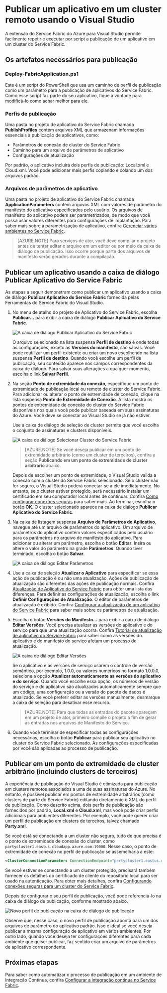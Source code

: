 <properties
    pageTitle="Publicar um aplicativo em um cluster remoto com o Visual Studio | Microsoft Azure"
    description="Saiba mais sobre como publicar um aplicativo em um cluster do Service Fabric remoto usando o Visual Studio."
    services="service-fabric"
    documentationCenter="na"
    authors="cawams"
    manager="timlt"
    editor="" />

<tags
    ms.service="multiple"
    ms.devlang="dotnet"
    ms.topic="article"
    ms.tgt_pltfrm="na"
    ms.workload="multiple"
    ms.date="07/29/2016"
    ms.author="cawa" />

# Publicar um aplicativo em um cluster remoto usando o Visual Studio

A extensão do Service Fabric do Azure para Visual Studio permite facilmente repetir e executar por script a publicação de um aplicativo em um cluster do Service Fabric.

## Os artefatos necessários para publicação

### Deploy-FabricApplication.ps1

Este é um script do PowerShell que usa um caminho de perfil de publicação como um parâmetro para a publicação de aplicativos do Service Fabric. Como esse script faz parte do seu aplicativo, fique à vontade para modificá-lo como achar melhor para ele.

### Perfis de publicação

Uma pasta no projeto de aplicativo do Service Fabric chamada **PublishProfiles** contém arquivos XML que armazenam informações essenciais à publicação de aplicativos, como:

- Parâmetros de conexão de cluster do Service Fabric
- Caminho para um arquivo de parâmetros de aplicativo
- Configurações de atualização

Por padrão, o aplicativo incluirá dois perfis de publicação: Local.xml e Cloud.xml. Você pode adicionar mais perfis copiando e colando um dos arquivos padrão.

### Arquivos de parâmetros de aplicativo

Uma pasta no projeto de aplicativo do Service Fabric chamada **ApplicationParameters** contém arquivos XML com valores de parâmetro do manifesto do aplicativo especificados pelo usuário. Os arquivos de manifesto do aplicativo podem ser parametrizados, de modo que você possa usar valores diferentes para configurações de implantação. Para saber mais sobre a parametrização de aplicativo, confira [Gerenciar vários ambientes no Service Fabric](service-fabric-manage-multiple-environment-app-configuration.md).

>[AZURE.NOTE] Para serviços de ator, você deve compilar o projeto antes de tentar editar o arquivo em um editor ou por meio da caixa de diálogo de publicação. Isso ocorre porque parte dos arquivos de manifesto serão gerados durante a compilação.

## Publicar um aplicativo usando a caixa de diálogo Publicar Aplicativo do Service Fabric

As etapas a seguir demonstram como publicar um aplicativo usando a caixa de diálogo **Publicar Aplicativo do Service Fabric** fornecida pelas Ferramentas do Service Fabric do Visual Studio.

1. No menu de atalho do projeto de Aplicativo do Service Fabric, escolha **Publicar...** para exibir a caixa de diálogo **Publicar Aplicativo do Service Fabric**.

    ![A caixa de diálogo **Publicar Aplicativo do Service Fabric**][0]

    O arquivo selecionado na lista suspensa **Perfil de destino** é onde todas as configurações, exceto as **Versões do manifesto**, são salvas. Você pode reutilizar um perfil existente ou criar um novo escolhendo **<Gerenciar Perfis... >** na lista suspensa **Perfil de destino**. Quando você escolhe um perfil de publicação, seu conteúdo aparece nos campos correspondentes da caixa de diálogo. Para salvar suas alterações a qualquer momento, escolha o link **Salvar Perfil**.

2. Na seção **Ponto de extremidade da conexão**, especifique um ponto de extremidade de publicação local ou remoto de cluster do Service Fabric. Para adicionar ou alterar o ponto de extremidade de conexão, clique na lista suspensa **Ponto de Extremidade de Conexão**. A lista mostra os pontos de extremidade de conexão do cluster do Service Fabric disponíveis nos quais você pode publicar baseada em suas assinaturas do Azure. Você deve se conectar ao Visual Studio se já não estiver.

    Use a caixa de diálogo de seleção de cluster permite que você escolha o conjunto de assinaturas e clusters disponíveis.

    ![A caixa de diálogo **Selecionar Cluster do Service Fabric**][1]

    >[AZURE.NOTE] Se você deseja publicar em um ponto de extremidade arbitrário (como um cluster de terceiros), confira a seção **Publicando em um ponto de extremidade de cluster arbitrário** abaixo.

    Depois de escolher um ponto de extremidade, o Visual Studio valida a conexão com o cluster do Service Fabric selecionado. Se o cluster não for seguro, o Visual Studio poderá conectar-se a ele imediatamente. No entanto, se o cluster estiver protegido, será necessário instalar um certificado em seu computador local antes de continuar. Confira [Como configurar conexões seguras](service-fabric-visualstudio-configure-secure-connections.md) para saber mais. Ao terminar, escolha o botão **OK**. O cluster selecionado aparece na caixa de diálogo **Publicar Aplicativo do Service Fabric**.

3. Na caixa de listagem suspensa **Arquivo de Parâmetros do Aplicativo**, navegue até um arquivo de parâmetros do aplicativo. Um arquivo de parâmetros do aplicativo contém valores especificados pelo usuário para os parâmetros no arquivo de manifesto do aplicativo. Para adicionar ou alterar um parâmetro, escolha o botão **Editar**. Insira ou altere o valor do parâmetro na grade **Parâmetros**. Quando tiver terminado, escolha o botão **Salvar**.

    ![A caixa de diálogo **Editar Parâmetros**][2]

4. Use a caixa de seleção **Atualizar o Aplicativo** para especificar se essa ação de publicação é ou não uma atualização. Ações de publicação de atualização são diferentes das ações de publicação normais. Confira [Atualização de Aplicativo do Service Fabric](service-fabric-application-upgrade.md) para obter uma lista das diferenças. Para definir as configurações de atualização, escolha o link **Definir Configurações de Atualização**. O editor de parâmetros de atualização é exibido. Confira [Configurar a atualização de um aplicativo do Service Fabric](service-fabric-visualstudio-configure-upgrade.md) para saber mais sobre os parâmetros de atualização.

5. Escolha o botão **Versões do Manifesto...** para exibir a caixa de diálogo **Editar Versões**. Você precisa atualizar as versões do aplicativo e do serviço para que uma atualização ocorra. Confira [Tutorial de atualização de aplicativo do Service Fabric](service-fabric-application-upgrade-tutorial.md) para saber como as versões do aplicativo e do manifesto do serviço afetam um processo de atualização.

    ![A caixa de diálogo **Editar Versões**][3]

    Se o aplicativo e as versões de serviço usarem o controle de versão semântico, por exemplo, 1.0.0, ou valores numéricos no formato 1.0.0.0, selecione a opção **Atualizar automaticamente as versões do aplicativo e do serviço**. Quando você escolhe essa opção, os números de versão do serviço e do aplicativo são atualizados automaticamente sempre que um código, uma configuração ou a versão do pacote de dados é atualizado. Se você preferir editar as versões manualmente, desmarque a caixa de seleção para desativar esse recurso.

    >[AZURE.NOTE] Para que todas as entradas do pacote apareçam em um projeto de ator, primeiro compile o projeto a fim de gerar as entradas nos arquivos de Manifesto do Serviço.

6. Quando você terminar de especificar todas as configurações necessárias, escolha o botão **Publicar** para publicar seu aplicativo no cluster do Service Fabric selecionado. As configurações especificadas por você são aplicadas ao processo de publicação.

## Publicar em um ponto de extremidade de cluster arbitrário (incluindo clusters de terceiros)

A experiência de publicação do Visual Studio é otimizada para publicação em clusters remotos associados a uma de suas assinaturas do Azure. No entanto, é possível publicar em pontos de extremidade arbitrários (como clusters de parte do Service Fabric) editando diretamente o XML do perfil de publicação. Como descrito acima, dois perfis de publicação são fornecidos por padrão, **Local.xml** e **Cloud.xml**, mas você pode criar perfis adicionais para ambientes diferentes. Por exemplo, você pode querer criar um perfil de publicação em clusters de terceiros, talvez chamado **Party.xml**.

Se você está se conectando a um cluster não seguro, tudo de que precisa é o ponto de extremidade de conexão do cluster, como `partycluster1.eastus.cloudapp.azure.com:19000`. Nesse caso, o ponto de extremidade de conexão no perfil de publicação se assemelharia a este:

```XML
<ClusterConnectionParameters ConnectionEndpoint="partycluster1.eastus.cloudapp.azure.com:19000" />
```

  Se você estiver se conectando a um cluster protegido, precisará também fornecer os detalhes do certificado de cliente do repositório local para ser usado na autenticação. Para obter mais detalhes, confira [Configurando conexões seguras para um cluster do Service Fabric](service-fabric-visualstudio-configure-secure-connections.md).

  Depois de configurar o seu perfil de publicação, você pode referenciá-lo na caixa de diálogo de publicação, conforme mostrado abaixo.

  ![Novo perfil de publicação na caixa de diálogo de publicação][4]

  Observe que, nesse caso, o novo perfil de publicação aponta para um dos arquivos de parâmetro do aplicativo padrão. Isso é ideal se você deseja publicar a mesma configuração de aplicativo em vários ambientes. Por outro lado, quando você deseja ter configurações diferentes para cada ambiente que quiser publicar, faz sentido criar um arquivo de parâmetros de aplicativo correspondente.

## Próximas etapas

Para saber como automatizar o processo de publicação em um ambiente de Integração Contínua, confira [Configurar a integração contínua no Service Fabric](service-fabric-set-up-continuous-integration.md).


[0]: ./media/service-fabric-publish-app-remote-cluster/PublishDialog.png
[1]: ./media/service-fabric-publish-app-remote-cluster/SelectCluster.png
[2]: ./media/service-fabric-publish-app-remote-cluster/EditParams.png
[3]: ./media/service-fabric-publish-app-remote-cluster/EditVersions.png
[4]: ./media/service-fabric-publish-app-remote-cluster/publish-to-party-cluster.png

<!---HONumber=AcomDC_0803_2016-->